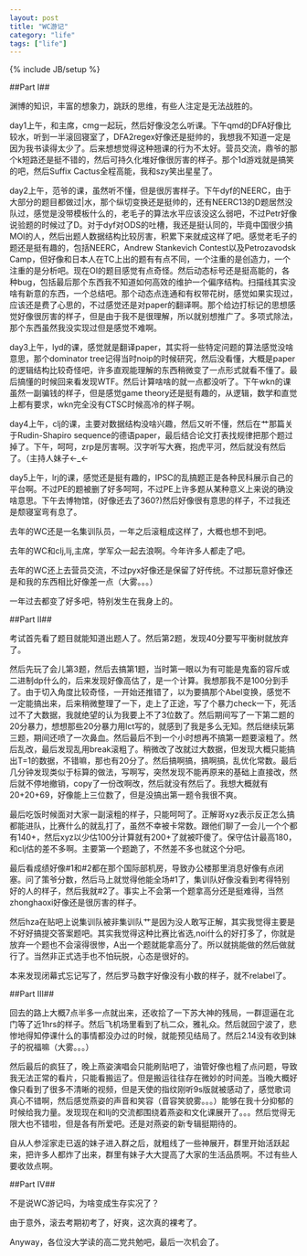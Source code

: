 ```yaml
---
layout: post
title: "WC游记"
category: "life"
tags: ["life"]
---
```

{% include JB/setup %}

##Part I##

渊博的知识，丰富的想象力，跳跃的思维，有些人注定是无法战胜的。

day1上午，和主席，cmg一起玩，然后好像没怎么听课。下午qmd的DFA好像比较水，听到一半滚回寝室了，DFA2regex好像还是挺帅的，我想我不知道一定是因为我书读得太少了。后来想想觉得这种翘课的行为不太好。营员交流，鼎爷的那个k短路还是挺不错的，然后可持久化堆好像很厉害的样子。那个1d游戏就是搞笑的吧，然后Suffix Cactus全程高能，我和szy笑出星星了。

day2上午，范爷的课，虽然听不懂，但是很厉害样子。下午dyf的NEERC，由于大部分的题目都做过|水，那个纵切变换还是挺帅的，还有NEERC13的D题居然没队过，感觉是没带模板什么的，老毛子的算法水平应该没这么弱吧，不过Petr好像说验题的时候过了D。对于dyf对ODS的吐槽，我还是挺认同的，毕竟中国很少搞MOI的人，然后出题人数据结构比较厉害，积累下来就成这样了吧。感觉老毛子的题还是挺有趣的，包括NEERC，Andrew Stankevich Contest以及Petrozavodsk Camp，但好像和日本人在TC上出的题有有点不同，一个注重的是创造力，一个注重的是分析吧。现在OI的题目感觉有点奇怪。然后动态标号还是挺高能的，各种bug，包括最后那个东西我不知道如何高效的维护一个偏序结构。扫描线其实没啥有新意的东西，一个总结吧。那个动态点连通和有权带花树，感觉如果实现过，应该还是费了心思的，不过感觉还是对paper的翻译啊。那个给边打标记的思想感觉好像很厉害的样子，但是由于我不是很理解，所以就别想推广了。多项式除法，那个东西虽然我没实现过但是感觉不难啊。

day3上午，lyd的课，感觉就是翻译paper，其实将一些特定问题的算法感觉没啥意思，那个dominator tree记得当时noip的时候研究，然后没看懂，大概是paper的逻辑结构比较奇怪吧，许多直观能理解的东西稍微变了一点形式就看不懂了。最后搞懂的时候回来看发现WTF。然后计算啥啥的就一点都没听了。下午wkn的课虽然一副骗钱的样子，但是感觉game theory还是挺有趣的，从逻辑，数学和直觉上都有要求，wkn完全没有CTSC时候高冷的样子啊。

day4上午，clj的课，主要对数据结构没啥兴趣，然后又听不懂，然后在艹那篇关于Rudin-Shapiro sequence的德语paper，最后结合论文打表找规律把那个题过掉了。下午，呵呵，zrp是厉害啊。汉字听写大赛，抱虎平河，然后就没有然后了。（主持人妹子←_←

day5上午，lrj的课，感觉还是挺有趣的，IPSC的乱搞题正是各种民科展示自己的平台啊。不过PE的题被删了好多呵呵，不过PE上许多题从某种意义上来说的确没啥意思。下午去博物馆，(好像还去了360?)然后好像很有意思的样子，不过我还是颓寝室弯有息了。

去年的WC还是一名集训队员，一年之后滚粗成这样了，大概也想不到吧。

去年的WC和clj,llj,主席，学军众一起去浪啊。今年许多人都走了吧。

去年的WC还上去营员交流，不过pyx好像还是保留了好传统。不过那玩意好像还是和我的东西相比好像差一点（大雾。。。）

一年过去都变了好多吧，特别发生在我身上的。

##Part II##

考试首先看了题目就能知道出题人了。然后第2题，发现40分要写平衡树就放弃了。

然后先玩了会儿第3题，然后去搞第1题，当时第一眼以为有可能是鬼畜的容斥或二进制dp什么的，后来发现好像高估了，是一个计算。我想那我不是100分到手了。由于切入角度比较奇怪，一开始还推错了，以为要搞那个Abel变换，感觉不一定能搞出来，后来稍微整理了一下，走上了正途，写了个暴力check一下，死活过不了大数据，我就绝望的认为我要上不了3位数了。然后期间写了一下第二题的20分暴力，想想那些20分暴力用lct写的，就感到了我是多么无知。然后继续玩第三题，期间还喷了一次鼻血。然后最后不到一个小时想再不搞第一题要滚粗了。然后乱改，最后发现乱用break滚粗了。稍微改了改就过大数据，但发现大概只能搞出T=1的数据，不错嘛，那也有20分了。然后搞啊搞，搞啊搞，乱优化常数。最后几分钟发现类似于标算的做法，写啊写，突然发现不能再原来的基础上直接改，然后就不停地撤销，copy了一份改啊改，然后就没有然后了。我想大概就有20+20+69，好像能上三位数了，但是没搞出第一题令我很不爽。

最后吃饭时候面对大家一副滚粗的样子，只能呵呵了。正解哥xyz表示反正怎么搞都能进队，比赛什么的就乱打了，虽然不幸被卡常数。跟他们聊了一会儿一个个都有140+，然后xyz以少估100分计算就有200+了就被吓傻了。保守估计最高180，和clj估的差不多啊。主要第一个题跪了，不然差不多也就这个分吧。

最后看成绩好像#1和#2都在那个国际部机房，导致办公楼那里消息好像有点闭塞。问了策爷分数，然后马上就觉得他能全场#1了，集训队好像没看到考得特别好的人的样子，然后我就#2了。事实上不会第一个题拿高分还是挺难得，当然zhonghaoxi好像还是很厉害的样子。

然后hza在贴吧上说集训队被非集训队艹是因为没人敢写正解，其实我觉得主要是不好好搞提交答案题吧。其实我觉得这种比赛比省选,noi什么的好打多了，你就是放弃一个题也不会滚得很惨，A出一个题就能拿高分了。所以就挑能做的然后做就行了。当然非正式选手也不怕玩脱，心态是很好的。

本来发现闭幕式忘记写了，然后罗马数字好像没有小数的样子，就不relabel了。

##Part III##

回去的路上大概7点半多一点就出来，还收拾了一下苏大神的残局，一群逗逼在北门等了近1hrs的样子。然后飞机场里看到了杭二众，雅礼众。然后就回宁波了，悲惨地得知停课什么的事情都没办过的时候，就能预见结局了。然后2.14没有收到妹子的祝福嘛（大雾。。。）

然后最后的疯狂了，晚上燕姿演唱会只能刷贴吧了，油管好像也粗了点问题，导致我无法正常的看片，只能看搬运了。但是搬运往往存在微妙的时间差。当晚大概好像只看到了很多不清晰的视频，但是天使的指纹刚听9s版就被感动了，感觉歌词真心不错啊，然后感觉燕姿的声音和笑容（音容笑貌雾。。。）能够在我十分抑郁的时候给我力量。发现现在和llj的交流都围绕着燕姿和文化课展开了。。。然后觉得无限大也不错啦，但是各有所爱吧。还是对燕姿的新专辑挺期待的。

自从人参淫家走已返的妹子进入群之后，就粗线了一些神展开，群里开始活跃起来，把许多人都炸了出来，群里有妹子大大提高了大家的生活品质啊。不过有些人要收敛点啊。

##Part IV##

不是说WC游记吗，为啥变成生存实况了？

由于意外，滚去考期初考了，好爽，这次真的裸考了。

Anyway，各位没大学读的高二党共勉吧，最后一次机会了。
